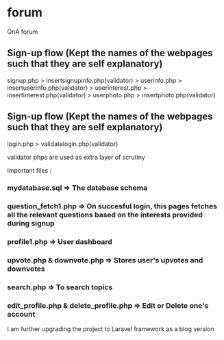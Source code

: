 # forum
QnA forum

## Sign-up flow (Kept the names of the webpages such that they are self explanatory)
signup.php > insertsignupinfo.php(validator) > userinfo.php > insertuserinfo.php(validator) > userinterest.php > insertinterest.php(validator) > userphoto.php > insertphoto.php(validator)

## Sign-up flow (Kept the names of the webpages such that they are self explanatory)
login.php > validatelogin.php(validator)

validator phps are used as extra layer of scrutiny

Important files :

### mydatabase.sql => The database schema

### question_fetch1.php => On succesful login, this pages fetches all the relevant questions based on the interests provided during signup

### profile1.php => User dashboard

### upvote.php & downvote.php => Stores user's upvotes and downvotes

### search.php => To search topics

### edit_profile.php & delete_profile.php => Edit or Delete one's account


I am further upgrading the project to Laravel framework as a blog version 

